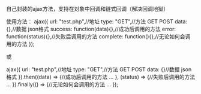 自己封装的ajax方法，支持在对象中回调和链式回调（解决回调地狱）

使用方法：
ajax({
	url: "test.php",//地址
	type: "GET",//方法  GET  POST
	data: {},//数据  json格式
	success: function(data){},//成功后调用的方法
	error: function(status){},//失败后调用的方法
	complete: function(){},//无论如何会调用的方法
});

或

ajax({
	url: "test.php",//地址
	type: "GET",//方法  GET  POST
	data: {}//数据  json格式
}).then((data) => {//成功后调用的方法
	...
}, (status) => {//失败后调用的方法
	...
}).finally(() => {//无论如何会调用的方法
	...
});

